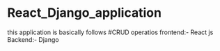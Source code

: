 # React_Django_application

this application is basically follows #CRUD operatios 
frontend:- React js
Backend:- Django
